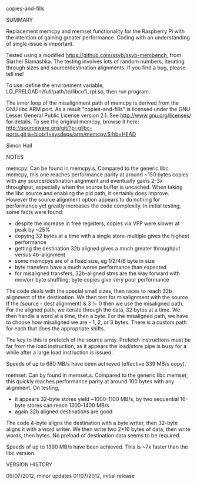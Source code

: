 copies-and-fills

SUMMARY

Replacement memcpy and memset functionality for the Raspberry Pi with the intention of gaining greater performance.
Coding with an understanding of single-issue is important.

Tested using a modified https://github.com/ssvb/ssvb-membench, from Siarhei Siamashka.
The testing involves lots of random numbers, iterating through sizes and source/destination alignments.
If you find a bug, please tell me!

To use: define the environment variable, LD_PRELOAD=/full/path/to/libcofi_rpi.so, then run program.

The inner loop of the misalignment path of memcpy is derived from the GNU libc ARM port. As a result "copies-and-fills" is licensed under the GNU Lesser General Public License version 2.1. See http://www.gnu.org/licenses/ for details.
To see the original memcpy, browse it here: http://sourceware.org/git/?p=glibc-ports.git;a=blob;f=sysdeps/arm/memcpy.S;hb=HEAD

Simon Hall

NOTES

memcpy:
Can be found in memcpy.s.
Compared to the generic libc memcpy, this one reaches performance parity at around ~150 bytes copies with any source/destination alignment and eventually gains 2-3x throughput, especially when the source buffer is uncached.
When taking the libc source and enabling the pld path, it certainly does improve. However the source alignment option appears to do nothing for performance yet greatly increases the code complexity.
In initial testing, some facts were found:
- despite the increase in free registers, copies via VFP were slower at peak by ~25%
- copying 32 bytes at a time with a single store-multiple gives the highest performance
- getting the destination 32b aligned gives a much greater throughput versus 4b-alignment
- some memcpys are of a fixed size, eg 1/2/4/8 byte in size
- byte transfers have a much worse performance than expected
- for misaligned transfers, 32b-aligned stms are the way forward with mov/orr byte shuffling; byte copies give very poor performance

The code deals with the special small sizes, then races to reach 32b alignment of the destination.
We then test for misalignment with the source. If the (source - dest alignment) & 3 != 0 then we use the misaligned path.
For the aligned path, we iterate through the data, 32 bytes at a time. We then handle a word at a time, then a byte.
For the misaligned path, we have to choose how misaligned we are - 1, 2, or 3 bytes. There is a custom path for each that does the appropriate shifts.

The key to this is prefetch of the source array. Prefetch instructions must be far from the load instruction, as it appears the load/store pipe is busy for a while after a large load instruction is issued.

Speeds of up to 680 MB/s have been achieved (effective 339 MB/s copy).

memset:
Can by found in memset.s.
Compared to the generic libc memset, this quickly reaches performance parity at around 100 bytes with any alignment.
On testing,
- it appears 32-byte stores yield ~1000-1100 MB/s, by two sequential 16-byte stores can reach 1300-1400 MB/s
- again 32b aligned destinations are good

The code 4-byte aligns the destination with a byte writer, then 32-byte aligns it with a word writer.
We then write two 2*16 bytes of data, then write words, then bytes.
No preload of destination data seems to be required.

Speeds of up to 1390 MB/s have been achieved. This is ~7x faster than the libc version.

VERSION HISTORY

09/07/2012, minor updates
01/07/2012, initial release

